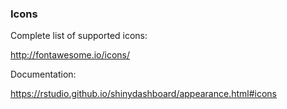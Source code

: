 ### Icons

Complete list of supported icons:

http://fontawesome.io/icons/

Documentation:

https://rstudio.github.io/shinydashboard/appearance.html#icons